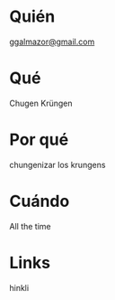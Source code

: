# Quién
ggalmazor@gmail.com
# Qué
Chugen Krüngen
# Por qué
chungenizar los krungens
# Cuándo
All the time
# Links
hinkli
